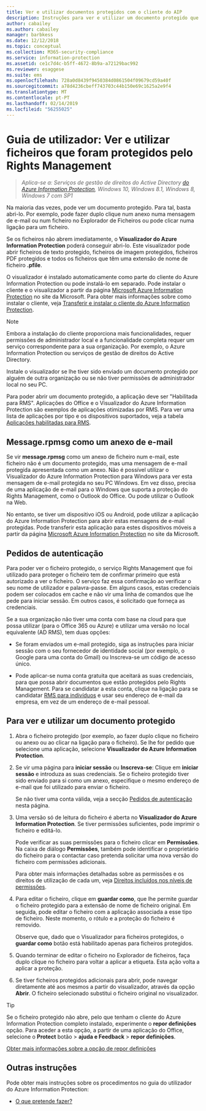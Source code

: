 ```yaml
---
title: Ver e utilizar documentos protegidos com o cliente do AIP
description: Instruções para ver e utilizar um documento protegido que requer que tenha o cliente do Azure Information Protection instalado.
author: cabailey
ms.author: cabailey
manager: barbkess
ms.date: 12/12/2018
ms.topic: conceptual
ms.collection: M365-security-compliance
ms.service: information-protection
ms.assetid: ce1c7d4c-b5ff-4672-8b9a-a72129bac992
ms.reviewer: esaggese
ms.suite: ems
ms.openlocfilehash: 728a0d8439f9450384d0861504f09679cd59a40f
ms.sourcegitcommit: a78d4236cbeff743703c44b150e69c1625a2e9f4
ms.translationtype: MT
ms.contentlocale: pt-PT
ms.lasthandoff: 02/14/2019
ms.locfileid: "56255025"
---
```

# <a name="user-guide-view-and-use-files-that-have-been-protected-by-rights-management"></a>Guia de utilizador: Ver e utilizar ficheiros que foram protegidos pelo Rights Management

>*Aplica-se a: Serviços de gestão de direitos do Active Directory [do Azure Information Protection](https://azure.microsoft.com/pricing/details/information-protection), Windows 10, Windows 8.1, Windows 8, Windows 7 com SP1*

Na maioria das vezes, pode ver um documento protegido. Para tal, basta abri-lo. Por exemplo, pode fazer duplo clique num anexo numa mensagem de e-mail ou num ficheiro no Explorador de Ficheiros ou pode clicar numa ligação para um ficheiro.

Se os ficheiros não abrem imediatamente, o **Visualizador do Azure Information Protection** poderá conseguir abri-lo. Este visualizador pode abrir ficheiros de texto protegido, ficheiros de imagem protegidos, ficheiros PDF protegidos e todos os ficheiros que têm uma extensão de nome de ficheiro **.pfile**.

O visualizador é instalado automaticamente como parte do cliente do Azure Information Protection ou pode instalá-lo em separado. Pode instalar o cliente e o visualizador a partir da página [Microsoft Azure Information Protection](https://go.microsoft.com/fwlink/?LinkId=303970) no site da Microsoft. Para obter mais informações sobre como instalar o cliente, veja [Transferir e instalar o cliente do Azure Information Protection](install-client-app.md).

> [!NOTE]
> Embora a instalação do cliente proporciona mais funcionalidades, requer permissões de administrador local e a funcionalidade completa requer um serviço correspondente para a sua organização. Por exemplo, o Azure Information Protection ou serviços de gestão de direitos do Active Directory.
> 
> Instale o visualizador se lhe tiver sido enviado um documento protegido por alguém de outra organização ou se não tiver permissões de administrador local no seu PC.

Para poder abrir um documento protegido, a aplicação deve ser "Habilitada para RMS". Aplicações do Office e o Visualizador do Azure Information Protection são exemplos de aplicações otimizadas por RMS. Para ver uma lista de aplicações por tipo e os dispositivos suportados, veja a tabela [Aplicações habilitadas para RMS](../requirements-applications.md#rms-enlightened-applications).  
## <a name="messagerpmsg-as-an-email-attachment"></a>Message.rpmsg como um anexo de e-mail

Se vir **message.rpmsg** como um anexo de ficheiro num e-mail, este ficheiro não é um documento protegido, mas uma mensagem de e-mail protegida apresentada como um anexo. Não é possível utilizar o Visualizador do Azure Information Protection para Windows para ver esta mensagem de e-mail protegida no seu PC Windows. Em vez disso, precisa de uma aplicação de e-mail para o Windows que suporta a proteção do Rights Management, como o Outlook do Office. Ou pode utilizar o Outlook na Web.

No entanto, se tiver um dispositivo iOS ou Android, pode utilizar a aplicação do Azure Information Protection para abrir estas mensagens de e-mail protegidas. Pode transferir esta aplicação para estes dispositivos móveis a partir da página [Microsoft Azure Information Protection](https://go.microsoft.com/fwlink/?LinkId=303970) no site da Microsoft.

## <a name="prompts-for-authentication"></a>Pedidos de autenticação

Para poder ver o ficheiro protegido, o serviço Rights Management que foi utilizado para proteger o ficheiro tem de confirmar primeiro que está autorizado a ver o ficheiro. O serviço faz essa confirmação ao verificar o seu nome de utilizador e palavra-passe. Em alguns casos, estas credenciais podem ser colocados em cache e não vir uma linha de comandos que lhe pede para iniciar sessão. Em outros casos, é solicitado que forneça as credenciais.

Se a sua organização não tiver uma conta com base na cloud para que possa utilizar (para o Office 365 ou Azure) e utilizar uma versão no local equivalente (AD RMS), tem duas opções:

- Se foram enviados um e-mail protegido, siga as instruções para iniciar sessão com o seu fornecedor de identidade social (por exemplo, o Google para uma conta do Gmail) ou Inscreva-se um código de acesso único.

- Pode aplicar-se numa conta gratuita que aceitará as suas credenciais, para que possa abrir documentos que estão protegidos pelo Rights Management. Para se candidatar a esta conta, clique na ligação para se candidatar [RMS para indivíduos](https://go.microsoft.com/fwlink/?LinkId=309469) e usar seu endereço de e-mail da empresa, em vez de um endereço de e-mail pessoal. 

## <a name="to-view-and-use-a-protected-document"></a>Para ver e utilizar um documento protegido

1. Abra o ficheiro protegido (por exemplo, ao fazer duplo clique no ficheiro ou anexo ou ao clicar na ligação para o ficheiro). Se lhe for pedido que selecione uma aplicação, selecione **Visualizador do Azure Information Protection**. 

2. Se vir uma página para **iniciar sessão** ou **Inscreva-se**: Clique em **iniciar sessão** e introduza as suas credenciais. Se o ficheiro protegido tiver sido enviado para si como um anexo, especifique o mesmo endereço de e-mail que foi utilizado para enviar o ficheiro.
    
    Se não tiver uma conta válida, veja a secção [Pedidos de autenticação](#prompts-for-authentication) nesta página.

3. Uma versão só de leitura do ficheiro é aberta no **Visualizador do Azure Information Protection**. Se tiver permissões suficientes, pode imprimir o ficheiro e editá-lo. 

    Pode verificar as suas permissões para o ficheiro clicar em **Permissões**. Na caixa de diálogo **Permissões**, também pode identificar o proprietário do ficheiro para o contactar caso pretenda solicitar uma nova versão do ficheiro com permissões adicionais.
    
    Para obter mais informações detalhadas sobre as permissões e os direitos de utilização de cada um, veja [Direitos incluídos nos níveis de permissões](../configure-usage-rights.md#rights-included-in-permissions-levels).

4. Para editar o ficheiro, clique em **guardar como**, que lhe permite guardar o ficheiro protegido para a extensão de nome de ficheiro original. Em seguida, pode editar o ficheiro com a aplicação associada a esse tipo de ficheiro. Neste momento, o rótulo e a proteção do ficheiro é removido.
    
    Observe que, dado que o Visualizador para ficheiros protegidos, o **guardar como** botão está habilitado apenas para ficheiros protegidos.
    
5. Quando terminar de editar o ficheiro no Explorador de ficheiros, faça duplo clique no ficheiro para voltar a aplicar a etiqueta. Esta ação volta a aplicar a proteção.

6. Se tiver ficheiros protegidos adicionais para abrir, pode navegar diretamente até aos mesmos a partir do visualizador, através da opção **Abrir**. O ficheiro selecionado substitui o ficheiro original no visualizador. 

> [!TIP]
> Se o ficheiro protegido não abre, pelo que tenham o cliente do Azure Information Protection completo instalado, experimente o **repor definições** opção. Para aceder a esta opção, a partir de uma aplicação do Office, selecione o **Protect** botão > **ajuda e Feedback** > **repor definições**. 
> 
> [Obter mais informações sobre a opção de repor definições](client-admin-guide.md#more-information-about-the-reset-settings-option)

## <a name="other-instructions"></a>Outras instruções
Pode obter mais instruções sobre os procedimentos no guia do utilizador do Azure Information Protection:

-   [O que pretende fazer?](client-user-guide.md#what-do-you-want-to-do)

